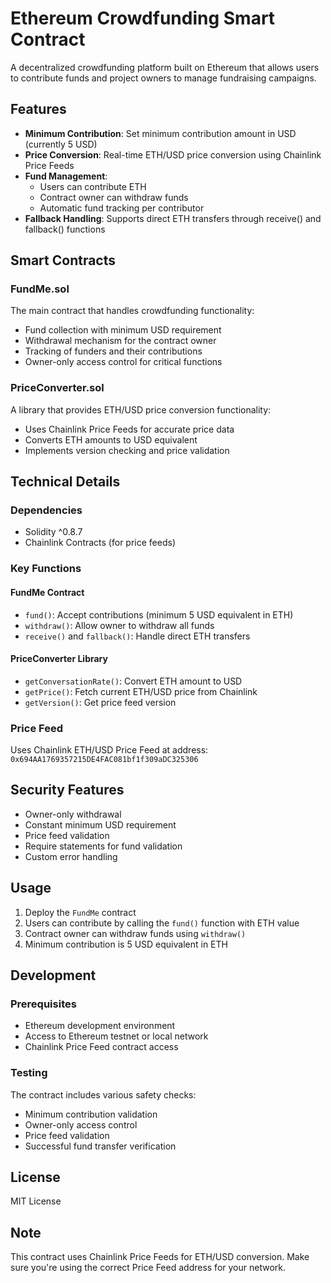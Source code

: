 # Ethereum Crowdfunding Smart Contract

A decentralized crowdfunding platform built on Ethereum that allows users to contribute funds and project owners to manage fundraising campaigns.

## Features

- **Minimum Contribution**: Set minimum contribution amount in USD (currently 5 USD)
- **Price Conversion**: Real-time ETH/USD price conversion using Chainlink Price Feeds
- **Fund Management**: 
  - Users can contribute ETH
  - Contract owner can withdraw funds
  - Automatic fund tracking per contributor
- **Fallback Handling**: Supports direct ETH transfers through receive() and fallback() functions

## Smart Contracts

### FundMe.sol
The main contract that handles crowdfunding functionality:
- Fund collection with minimum USD requirement
- Withdrawal mechanism for the contract owner
- Tracking of funders and their contributions
- Owner-only access control for critical functions

### PriceConverter.sol
A library that provides ETH/USD price conversion functionality:
- Uses Chainlink Price Feeds for accurate price data
- Converts ETH amounts to USD equivalent
- Implements version checking and price validation

## Technical Details

### Dependencies
- Solidity ^0.8.7
- Chainlink Contracts (for price feeds)

### Key Functions

#### FundMe Contract
- `fund()`: Accept contributions (minimum 5 USD equivalent in ETH)
- `withdraw()`: Allow owner to withdraw all funds
- `receive()` and `fallback()`: Handle direct ETH transfers

#### PriceConverter Library
- `getConversationRate()`: Convert ETH amount to USD
- `getPrice()`: Fetch current ETH/USD price from Chainlink
- `getVersion()`: Get price feed version

### Price Feed
Uses Chainlink ETH/USD Price Feed at address: `0x694AA1769357215DE4FAC081bf1f309aDC325306`

## Security Features

- Owner-only withdrawal
- Constant minimum USD requirement
- Price feed validation
- Require statements for fund validation
- Custom error handling

## Usage

1. Deploy the `FundMe` contract
2. Users can contribute by calling the `fund()` function with ETH value
3. Contract owner can withdraw funds using `withdraw()`
4. Minimum contribution is 5 USD equivalent in ETH

## Development

### Prerequisites
- Ethereum development environment
- Access to Ethereum testnet or local network
- Chainlink Price Feed contract access

### Testing
The contract includes various safety checks:
- Minimum contribution validation
- Owner-only access control
- Price feed validation
- Successful fund transfer verification

## License

MIT License

## Note

This contract uses Chainlink Price Feeds for ETH/USD conversion. Make sure you're using the correct Price Feed address for your network. 